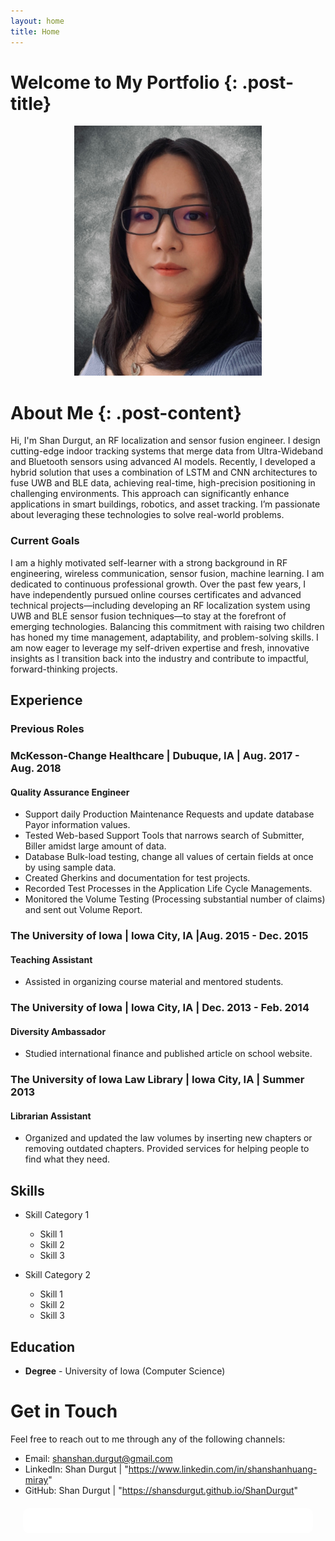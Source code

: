 ```yaml
---
layout: home
title: Home
---
```


# Welcome to My Portfolio {: .post-title}

<div style="text-align: center;">
    <img src="assets/images/profile_pic.jpg" alt="Shan Durgut" width="300" height="400" >
</div>

# About Me {: .post-content}
Hi, I'm Shan Durgut, an RF localization and sensor fusion engineer. I design cutting-edge indoor tracking systems that merge data from Ultra-Wideband and Bluetooth sensors using advanced AI models. Recently, I developed a hybrid solution that uses a combination of LSTM and CNN architectures to fuse UWB and BLE data, achieving real-time, high-precision positioning in challenging environments. This approach can significantly enhance applications in smart buildings, robotics, and asset tracking. I’m passionate about leveraging these technologies to solve real-world problems.
### Current Goals
I am a highly motivated self-learner with a strong background in RF engineering, wireless communication, sensor fusion, machine learning. I am dedicated to continuous professional growth. Over the past few years, I have independently pursued online courses certificates and advanced technical projects—including developing an RF localization system using UWB and BLE sensor fusion techniques—to stay at the forefront of emerging technologies. Balancing this commitment with raising two children has honed my time management, adaptability, and problem-solving skills. I am now eager to leverage my self-driven expertise and fresh, innovative insights as I transition back into the industry and contribute to impactful, forward-thinking projects.

## Experience
### Previous Roles
### McKesson-Change Healthcare | Dubuque, IA | Aug. 2017 - Aug. 2018
#### Quality Assurance Engineer
- Support daily Production Maintenance Requests and update database Payor information values.
- Tested Web-based Support Tools that narrows search of Submitter, Biller amidst large amount of data.
- Database Bulk-load testing, change all values of certain fields at once by using sample data.
- Created Gherkins and documentation for test projects.
- Recorded Test Processes in the Application Life Cycle Managements.
- Monitored the Volume Testing (Processing substantial number of claims) and sent out Volume Report.

### The University of Iowa | Iowa City, IA |Aug. 2015 - Dec. 2015
#### Teaching Assistant
- Assisted in organizing course material and mentored students.

### The University of Iowa | Iowa City, IA | Dec. 2013 - Feb. 2014
#### Diversity Ambassador
- Studied international finance and published article on school website.

### The University of Iowa Law Library | Iowa City, IA | Summer 2013
#### Librarian Assistant
- Organized and updated the law volumes by inserting new chapters or removing outdated chapters. Provided services for helping people to find what they need.

## Skills

- Skill Category 1
  - Skill 1
  - Skill 2
  - Skill 3

- Skill Category 2
  - Skill 1
  - Skill 2
  - Skill 3

## Education

- **Degree** - University of Iowa (Computer Science)
  


# Get in Touch

Feel free to reach out to me through any of the following channels:

- Email: shanshan.durgut@gmail.com
- LinkedIn: Shan Durgut | "https://www.linkedin.com/in/shanshanhuang-miray"
- GitHub: Shan Durgut | "https://shansdurgut.github.io/ShanDurgut"



<div style="position: fixed; top: 4.7vh; left: 0; width: 100%; height: 100%; z-index: -1; background: url('https://shansdurgut.github.io/ShanDurgut/assets/images/background_pic.jpg') repeat;">
</div>

<div style="background-color: rgba(255, 255, 255, 0.9); padding: 20px; margin: 20px; border-radius: 10px;">
    
<div class="home">
